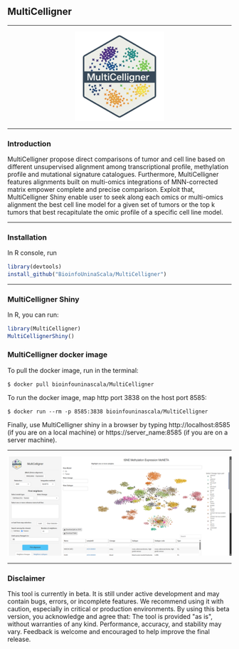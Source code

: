 
## **MultiCelligner**

------------------------------------------------------------------------

<p align="center">

<img src="inst/www/MultiCelligner_Logo_2.png" width="200"/>

</p>

------------------------------------------------------------------------

### Introduction

MultiCelligner propose direct comparisons of tumor and cell line based on 
different unsupervised alignment among transcriptional profile, methylation 
profile and mutational signature catalogues. Furthermore, MultiCelligner 
features alignments built on multi-omics integrations of MNN-corrected matrix 
empower complete and precise comparison. Exploit that, MultiCelligner Shiny 
enable user to seek along each omics or multi-omics alignment the best 
cell line model for a given set of tumors or the top k tumors that best 
recapitulate the omic profile of a specific cell line model. 

------------------------------------------------------------------------

### Installation

In R console, run

``` r
library(devtools)
install_github("BioinfoUninaScala/MultiCelligner")
```

------------------------------------------------------------------------

### MultiCelligner Shiny

In R, you can run:

``` r
library(MultiCelligner)
MultiCellignerShiny()
```
### MultiCelligner docker image
To pull the docker image, run in the terminal:
```
$ docker pull bioinfouninascala/MultiCelligner
```

To run the docker image, map http port 3838 on the host port 8585:
```
$ docker run --rm -p 8585:3838 bioinfouninascala/MultiCelligner
```

Finally, use MultiCelligner shiny in a browser by typing http://localhost:8585 (if you are on a local machine) or https://server_name:8585 (if you are on a server machine).
<br/>

------------------------------------------------------------------------

<p align="center">

<img src="inst/www/MultiCelligner_tool.png" width="1000"/>

</p>

------------------------------------------------------------------------

### Disclaimer
This tool is currently in beta. It is still under active development and may contain bugs, errors, or incomplete features. 
We recommend using it with caution, especially in critical or production environments.
By using this beta version, you acknowledge and agree that:
  The tool is provided "as is", without warranties of any kind.
  Performance, accuracy, and stability may vary.
  Feedback is welcome and encouraged to help improve the final release.


